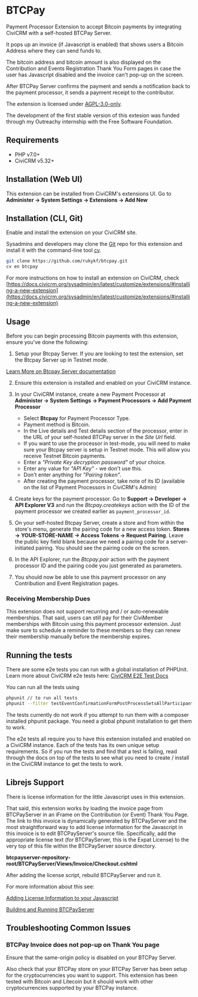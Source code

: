 # BTCPay

Payment Processor Extension to accept Bitcoin payments by integrating CiviCRM with a self-hosted BTCPay Server.

It pops up an invoice (if Javascript is enabled) that shows users a Bitcoin Address where they can send funds to.

The bitcoin address and bitcoin amount is also displayed on the Contribution and Events Registration Thank You Form
pages in case the user has Javascript disabled and the invoice can't pop-up on the screen.

After BTCPay Server confirms the payment and sends a notification back to the payment processor, it sends a payment receipt
to the contributor.

The extension is licensed under [AGPL-3.0-only](LICENSE.txt).

The development of the first stable version of this extesion was funded through my Outreachy internship with the Free Software Foundation.

## Requirements

* PHP v7.0+
* CiviCRM v5.32+

## Installation (Web UI)

This extension can be installed from CiviCRM's extensions UI. Go to **Administer -> System Settings -> Extensions -> Add New**

## Installation (CLI, Git)
Enable and install the extension on your CiviCRM site.

Sysadmins and developers may clone the [Git](https://gitlab.com/rukkyfsfcontributions/btcpay-civicrm-ext.git) repo for this extension and install it
with the command-line tool [cv](https://github.com/civicrm/cv).

```bash
git clone https://github.com/rukykf/btcpay.git
cv en btcpay
```

For more instructions on how to install an extension on CiviCRM,
check [https://docs.civicrm.org/sysadmin/en/latest/customize/extensions/#installing-a-new-extension](https://docs.civicrm.org/sysadmin/en/latest/customize/extensions/#installing-a-new-extension)


## Usage
Before you can begin processing Bitcoin payments with this extension, ensure you've done the following:
1. Setup your Btcpay Server. If you are looking to test the extension,
set the Btcpay Server up in Testnet mode.

[Learn More on Btcpay Server documentation](https://docs.btcpayserver.org/)

2. Ensure this extension is installed and enabled on your CiviCRM instance.

3.  In your CiviCRM instance, create a new Payment Processor at **Administer -> System Settings -> Payment Processors -> Add Payment Processor**
    * Select **Btcpay** for Payment Processor Type.
    * Payment method is Bitcoin.
    * In the Live details and Test details section of the processor, enter in the URL of your self-hosted BTCPay server in the *Site Url* field.
    * If you want to use the processor in test-mode, you will need to make sure your Btcpay server is setup in Testnet mode. This will allow you receive Testnet Bitcoin payments.
    * Enter a *"Private Key decryption password"* of your choice.
    * Enter any value for *"API Key"* - we don't use this.
    * Don't enter anything for *"Pairing token"*.
    * After creating the payment processor, take note of its ID (available on the list of Payment Processors in CiviCRM's Admin)


4. Create keys for the payment processor. Go to **Support -> Developer -> API Explorer V3** and run the *Btcpay.createkeys* action
with the ID of the payment processor we created earlier as `payment_processor_id`.

5. On your self-hosted Btcpay Server, create a store and from within the store's menu, generate the pairing code for a new access token.
   **Stores -> YOUR-STORE-NAME -> Access Tokens -> Request Pairing**. Leave the public key field blank because we need a pairing code for a server-initiated pairing.
   You should see the pairing code on the screen.

6. In the API Explorer, run the *Btcpay.pair* action with the payment processor ID and the pairing code you just generated as parameters.

7. You should now be able to use this payment processor on any Contribution and Event Registration pages.

### Receiving Membership Dues
This extension does not support recurring and / or auto-renewable memberships. That said, users can still
pay for their CiviMember memberships with Bitcoin using this payment processor extension. Just make sure to schedule a reminder
to these members so they can renew their membership manually before the membership expires.

## Running the tests
There are some e2e tests you can run with a global installation of PHPUnit. Learn more about CiviCRM e2e tests here:
[CiviCRM E2E Test Docs](https://docs.civicrm.org/dev/en/latest/testing/#e2e)

You can run all the tests using
```bash
phpunit // to run all tests
phpunit --filter testEventConfirmationFormPostProcessSetsAllParticipantStatusToPending // to run a specific test
```
The tests currently do not work if you attempt to run them with a composer installed phpunit package. You need a global phpunit installation to get them to work.

The e2e tests all require you to have this extension installed and enabled on a CiviCRM instance.
Each of the tests has its own unique setup requirements. So if you run the tests and find that a test is failing, read through the docs on top of the tests
to see what you need to create / install in the CiviCRM instance to get the tests to work.

## Librejs Support
There is license information for the little Javascript uses in this extension.

That said, this extension works by loading the invoice page from BTCPayServer in an iFrame on the Contribution (or Event) Thank You Page.
The link to this invoice is dynamically generated by BTCPayServer and the most straightforward way
to add license information for the Javascript in this invoice is to edit BTCPayServer's source file.
Specifically, add the appropriate license text (for BTCPayServer, this is the Expat License) to the very top of this file within the BTCPayServer source directory.

**btcpayserver-repository-root/BTCPayServer/Views/Invoice/Checkout.cshtml**

After adding the license script, rebuild BTCPayServer and run it.

For more information about this see:

[Adding License Information to your Javascript](https://www.gnu.org/software/librejs/free-your-javascript.html)

[Building and Running BTCPayServer](https://docs.btcpayserver.org/LocalDevelopment/)

## Troubleshooting Common Issues

### BTCPay Invoice does not pop-up on Thank You page

Ensure that the same-origin policy is disabled on your BTCPay Server.

Also check that your BTCPay store on your BTCPay Server has been setup for the cryptocurrencies you want to support. This extension has been tested with Bitcoin and Litecoin but it should work with other cryptocurrencies supported by your BTCPay instance.
